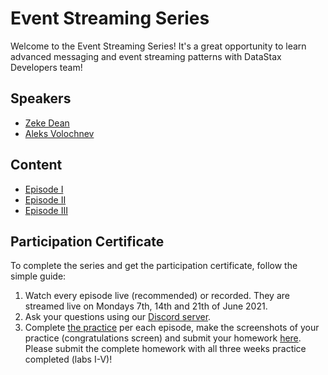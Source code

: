 # Event Streaming Series

Welcome to the Event Streaming Series! It's a great opportunity to learn advanced messaging and event streaming patterns with DataStax Developers team! 

## Speakers

- [Zeke Dean](https://www.linkedin.com/in/zekedean/)
- [Aleks Volochnev](https://www.linkedin.com/in/aleks-volochnev/)

## Content

- [Episode I](./week-1)
- [Episode II](./week-2)
- [Episode III](./week-3)

## Participation Certificate

To complete the series and get the participation certificate, follow the simple guide:

1. Watch every episode live (recommended) or recorded. They are streamed live on Mondays 7th, 14th and 21th of June 2021.
2. Ask your questions using our [Discord server](http://dtsx.io/discord).
3. Complete [the practice](https://katacoda.com/datastax/courses/pulsar) per each episode, make the screenshots of your practice (congratulations screen) and submit your homework [here](https://github.com/datastaxdevs/event-streaming-series/issues). Please submit the complete homework with all three weeks practice completed (labs I-V)!

